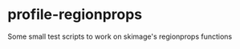 profile-regionprops
===================

Some small test scripts to work on skimage's regionprops functions
